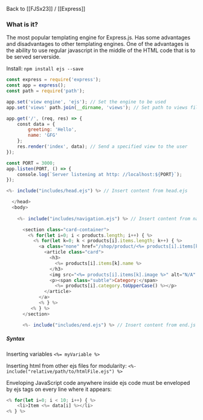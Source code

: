 Back to [[FJSx23]] / [[Express]]
### What is it?
The most popular templating engine for Express.js. Has some advantages and disadvantages to other templating engines. One of the advantages is the ability to use regular javascript in the middle of the HTML code that is to be served serverside. 

Install:
`npm install ejs --save`

```javascript
const express = require('express');
const app = express();
const path = require('path');

app.set('view engine', 'ejs'); // Set the engine to be used
app.set('views' path.join(__dirname, 'views'); // Set path to views files

app.get('/', (req, res) => {
    const data = {
        greeting: 'Hello',
        name: 'GFG'
    };
    res.render('index', data); // Send a specified view to the user
});

const PORT = 3000;
app.listen(PORT, () => {
    console.log(`Server listening at http: //localhost:${PORT}`);
});
```

```javascript
<%- include("includes/head.ejs") %> // Insert content from head.ejs

  </head>
  <body>
  
    <%- include("includes/navigation.ejs") %> // Insert content from navigation.ejs

      <section class="card-container">
        <% for(let i=0; i < products.length; i++) { %>
          <% for(let k=0; k < products[i].items.length; k++) { %>
            <a class="none" href="/shop/product/<%= products[i].items[k].id %>">
              <article class="card">
                <h3>
                  <%= products[i].items[k].name %>
                </h3>
                <img src="<%= products[i].items[k].image %>" alt="N/A" />
                <p><span class="subtle">Category:</span>
                  <%= products[i].category.toUpperCase() %></p>
              </article>
            </a>
            <% } %>
         <% } %>
      </section>

      <%- include("includes/end.ejs") %> // Insert content from end.js
```

##### Syntax
Inserting variables
`<%= myVariable %>`

Inserting html from other ejs files for modularity:
`<%- include("relative/path/to/htmlFile.ejs") %>`

Enveloping JavaScript code anywhere inside ejs code must be enveloped by ejs tags on every line where it appears:
```javascript
<% for(let i=0; i < 10; i++) { %>
	<li>Item <%= data[i] %></li>
<% } %>
```